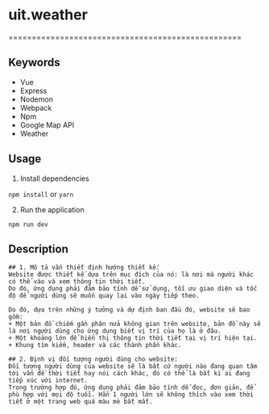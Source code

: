 # uit.weather

==================================================

## Keywords
- Vue
- Express
- Nodemon
- Webpack
- Npm
- Google Map API
- Weather

## Usage

1. Install dependencies

`npm install` or `yarn`

2. Run the application

`npm run dev`

## Description 
```
## 1. Mô tả vắn thiết định hướng thiết kế:
Website được thiết kế dựa trên mục đích của nó: là nơi mà người khác có thể vào và xem thông tin thời tiết.
Do đó, ứng dụng phải đảm bảo tính dễ sử dụng, tối ưu giao diện và tốc độ để người dùng sẽ muốn quay lại vào ngày tiếp theo.

Do đó, dựa trên những ý tưởng và dự định ban đầu đó, website sẽ bao gồm:
+ Một bản đồ chiếm gần phân nửa không gian trên website, bản đồ này sẽ là nơi người dùng cho ứng dụng biết vị trí của họ là ở đâu.
+ Một khoảng lớn để hiển thị thông tin thời tiết tại vị trí hiện tại.
+ Khung tìm kiếm, header và các thành phần khác.

## 2. Định vị đối tượng người dùng cho website:
Đối tượng người dùng của website sẽ là bất cứ người nào đang quan tâm tới vấn đề thời tiết hay nói cách khác, đó có thể là bất kì ai đang tiếp xúc với internet.
Trong trường hợp đó, ứng dụng phải đảm bảo tính dễ đọc, đơn giản, để phù hợp với mọi độ tuổi. Hẳn 1 người lớn sẽ không thích vào xem thời tiết ở một trang web quá màu mè bắt mắt.
```